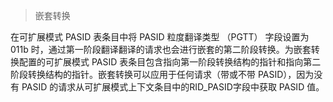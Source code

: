 
> 嵌套转换

在可扩展模式 PASID 表条目中将 PASID 粒度翻译类型 （PGTT） 字段设置为 011b 时，通过第一阶段翻译翻译的请求也会进行嵌套的第二阶段转换。为嵌套转换配置的可扩展模式 PASID 表条目包含指向第一阶段转换结构的指针和指向第二阶段转换结构的指针。嵌套转换可以应用于任何请求（带或不带 PASID），因为没有 PASID 的请求从可扩展模式上下文条目中的RID_PASID字段中获取 PASID 值。